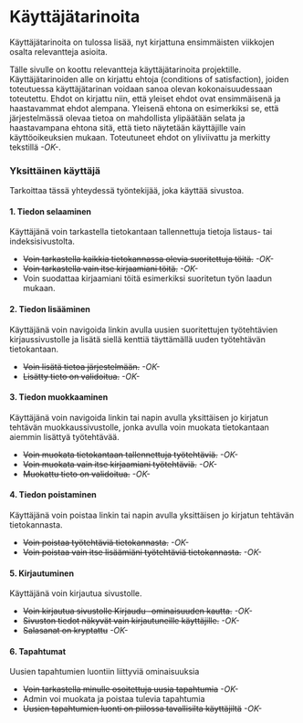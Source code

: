# Käyttäjätarinoita

Käyttäjätarinoita on tulossa lisää, nyt kirjattuna ensimmäisten viikkojen osalta relevantteja asioita.

Tälle sivulle on koottu relevantteja käyttäjätarinoita projektille. Käyttäjätarinoiden alle on kirjattu ehtoja (conditions of satisfaction), joiden toteutuessa käyttäjätarinan voidaan sanoa olevan kokonaisuudessaan toteutettu. Ehdot on kirjattu niin, että yleiset ehdot ovat ensimmäisenä ja haastavammat ehdot alempana. Yleisenä ehtona on esimerkiksi se, että järjestelmässä olevaa tietoa on mahdollista ylipäätään selata ja haastavampana ehtona sitä, että tieto näytetään käyttäjille vain käyttöoikeuksien mukaan. Toteutuneet ehdot on yliviivattu ja merkitty tekstillä *-OK-*.

### Yksittäinen käyttäjä
Tarkoittaa tässä yhteydessä työntekijää, joka käyttää sivustoa.

#### 1. Tiedon selaaminen
Käyttäjänä voin tarkastella tietokantaan tallennettuja tietoja listaus- tai indeksisivustolta.
+ ~~Voin tarkastella kaikkia tietokannassa olevia suoritettuja töitä.~~ *-OK-*
+ ~~Voin tarkastella vain itse kirjaamiani töitä.~~ *-OK-*
+ Voin suodattaa kirjaamiani töitä esimerkiksi suoritetun työn laadun mukaan.

#### 2. Tiedon lisääminen
Käyttäjänä voin navigoida linkin avulla uusien suoritettujen työtehtävien kirjaussivustolle ja lisätä siellä kenttiä täyttämällä uuden työtehtävän tietokantaan.
+ ~~Voin lisätä tietoa järjestelmään.~~ *-OK-*
+ ~~Lisätty tieto on validoitua.~~ *-OK-*

#### 3. Tiedon muokkaaminen
Käyttäjänä voin navigoida linkin tai napin avulla yksittäisen jo kirjatun tehtävän muokkaussivustolle, jonka avulla voin muokata tietokantaan aiemmin lisättyä työtehtävää.
+ ~~Voin muokata tietokantaan tallennettuja työtehtäviä.~~ *-OK-*
+ ~~Voin muokata vain itse kirjaamiani työtehtäviä.~~ *-OK-*
+ ~~Muokattu tieto on validoitua.~~ *-OK-*

#### 4. Tiedon poistaminen
Käyttäjänä voin poistaa linkin tai napin avulla yksittäisen jo kirjatun tehtävän tietokannasta.
+ ~~Voin poistaa työtehtäviä tietokannasta.~~ *-OK-*
+ ~~Voin poistaa vain itse lisäämiäni työtehtäviä tietokannasta.~~ *-OK-*

#### 5. Kirjautuminen
Käyttäjänä voin kirjautua sivustolle.
+ ~~Voin kirjautua sivustolle Kirjaudu -ominaisuuden kautta.~~ *-OK-*
+ ~~Sivuston tiedot näkyvät vain kirjautuneille käyttäjille.~~ *-OK-*
+ ~~Salasanat on kryptattu~~ *-OK-*

#### 6. Tapahtumat
Uusien tapahtumien luontiin liittyviä ominaisuuksia
+ ~~Voin tarkastella minulle osoitettuja uusia tapahtumia~~ *-OK-*
+ Admin voi muokata ja poistaa tulevia tapahtumia
+ ~~Uusien tapahtumien luonti on piilossa tavallisilta käyttäjiltä~~ *-OK-*
